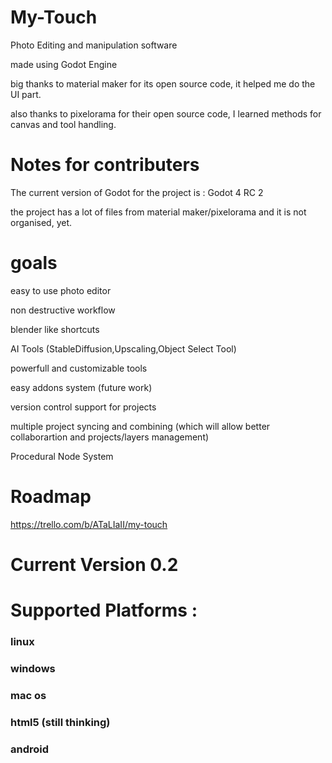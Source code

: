 # My-Touch
 Photo Editing and manipulation software

 made using Godot Engine
 
 big thanks to material maker for its open source code, it helped me do the UI part.
 
 also thanks to pixelorama for their open source code, I learned methods for canvas and tool handling.

# Notes for contributers

The current version of Godot for the project is : Godot 4 RC 2

the project has a lot of files from material maker/pixelorama and it is not organised, yet.

# goals
 easy to use photo editor
 
 non destructive workflow

 blender like shortcuts

 AI Tools (StableDiffusion,Upscaling,Object Select Tool)

 powerfull and customizable tools

 easy addons system (future work)

 version control support for projects

 multiple project syncing and combining (which will allow better collaborartion and projects/layers management)

 Procedural Node System

# Roadmap
 https://trello.com/b/ATaLIaII/my-touch
 
# Current Version 0.2


# Supported Platforms :

### linux

### windows

### mac os

### html5 (still thinking)

### android

